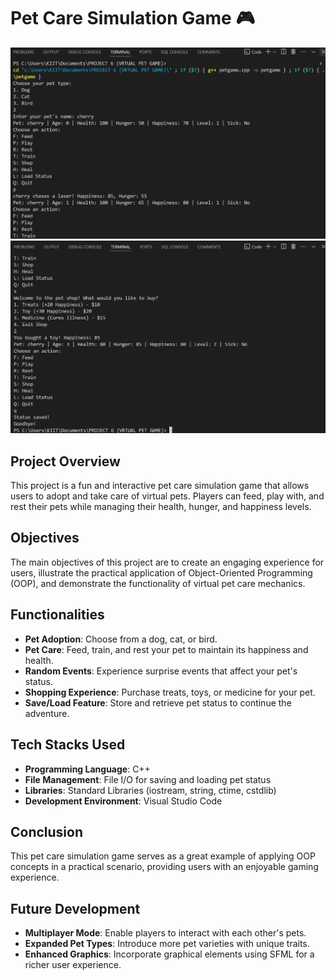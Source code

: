 # Pet Care Simulation Game 🎮

![pet care simulation game](https://github.com/DiyaChakraborty/PetCare-Simulation-Game/blob/d99b2ef27639cc6be76eff033218976168c8739a/Image%201.png)
![pet care simulation game](https://github.com/DiyaChakraborty/PetCare-Simulation-Game/blob/d99b2ef27639cc6be76eff033218976168c8739a/Image%202.png)
## Project Overview
This project is a fun and interactive pet care simulation game that allows users to adopt and take care of virtual pets. Players can feed, play with, and rest their pets while managing their health, hunger, and happiness levels.

## Objectives
The main objectives of this project are to create an engaging experience for users, illustrate the practical application of Object-Oriented Programming (OOP), and demonstrate the functionality of virtual pet care mechanics.

## Functionalities
- **Pet Adoption**: Choose from a dog, cat, or bird.
- **Pet Care**: Feed, train, and rest your pet to maintain its happiness and health.
- **Random Events**: Experience surprise events that affect your pet's status.
- **Shopping Experience**: Purchase treats, toys, or medicine for your pet.
- **Save/Load Feature**: Store and retrieve pet status to continue the adventure.

## Tech Stacks Used
- **Programming Language**: C++
- **File Management**: File I/O for saving and loading pet status
- **Libraries**: Standard Libraries (iostream, string, ctime, cstdlib)
- **Development Environment**: Visual Studio Code

## Conclusion
This pet care simulation game serves as a great example of applying OOP concepts in a practical scenario, providing users with an enjoyable gaming experience.

## Future Development
- **Multiplayer Mode**: Enable players to interact with each other's pets.
- **Expanded Pet Types**: Introduce more pet varieties with unique traits.
- **Enhanced Graphics**: Incorporate graphical elements using SFML for a richer user experience.
